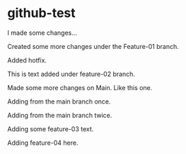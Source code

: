 # github-test

I made some changes...

Created some more changes under the Feature-01 branch.

Added hotfix.

This is text added under feature-02 branch.

Made some more changes on Main. Like this one.

Adding from the main branch once.

Adding from the main branch twice.

Adding some feature-03 text.

Adding feature-04 here.
